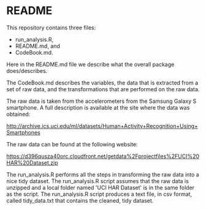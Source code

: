 # README

This repository contains three files:

* run_analysis.R,
* README.md, and 
* CodeBook.md.

Here in the README.md file we describe what the overall package does/describes.  

The CodeBook.md describes the variables, the data that is extracted from a set of raw data, and the transformations that are performed on the raw data.  

The raw data is taken from the accelerometers from the Samsung Galaxy S smartphone. A full description is available at the site where the data was obtained: 

http://archive.ics.uci.edu/ml/datasets/Human+Activity+Recognition+Using+Smartphones 

The raw data can be found at the following website:

https://d396qusza40orc.cloudfront.net/getdata%2Fprojectfiles%2FUCI%20HAR%20Dataset.zip 

The run_analysis.R performs all the steps in transforming the raw data into a nice tidy dataset.  The run_analysis.R script assumes that the raw data is unzipped and a local folder named 'UCI HAR Dataset' is in the same folder as the script.  The run_analysis.R script produces a text file, in csv format, called tidy_data.txt that contains the cleaned, tidy dataset.  